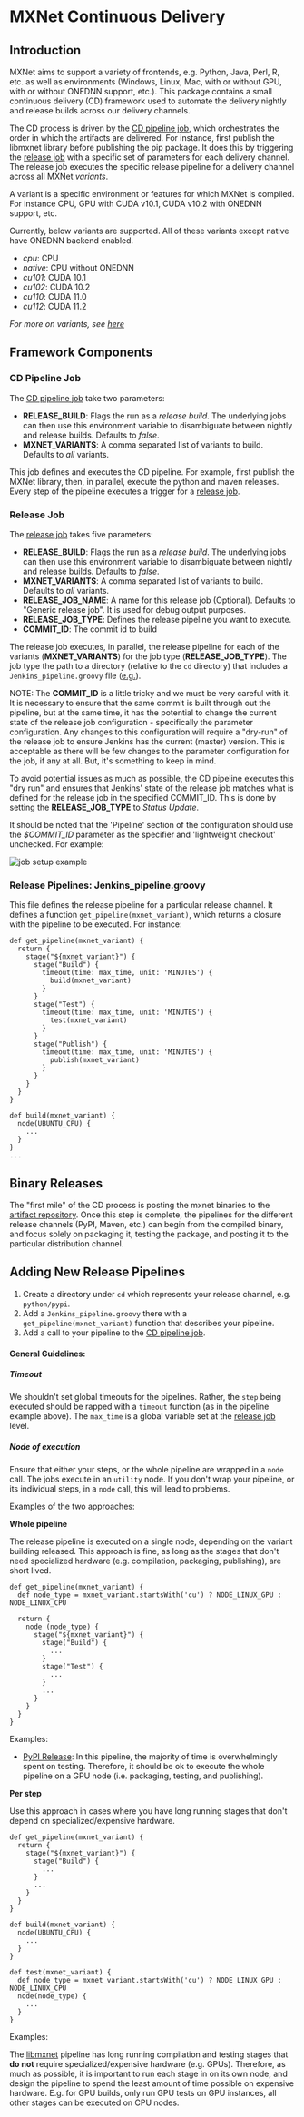 <!--- Licensed to the Apache Software Foundation (ASF) under one -->
<!--- or more contributor license agreements.  See the NOTICE file -->
<!--- distributed with this work for additional information -->
<!--- regarding copyright ownership.  The ASF licenses this file -->
<!--- to you under the Apache License, Version 2.0 (the -->
<!--- "License"); you may not use this file except in compliance -->
<!--- with the License.  You may obtain a copy of the License at -->

<!---   http://www.apache.org/licenses/LICENSE-2.0 -->

<!--- Unless required by applicable law or agreed to in writing, -->
<!--- software distributed under the License is distributed on an -->
<!--- "AS IS" BASIS, WITHOUT WARRANTIES OR CONDITIONS OF ANY -->
<!--- KIND, either express or implied.  See the License for the -->
<!--- specific language governing permissions and limitations -->
<!--- under the License. -->

# MXNet Continuous Delivery

## Introduction

MXNet aims to support a variety of frontends, e.g. Python, Java, Perl, R, etc. as well as environments (Windows, Linux, Mac, with or without GPU, with or without ONEDNN support, etc.). This package contains a small continuous delivery (CD) framework used to automate the delivery nightly and release builds across our delivery channels.

<!-- TODO: Add links to the actual jobs, once this is live on PROD -->

The CD process is driven by the [CD pipeline job](Jenkinsfile_cd_pipeline), which orchestrates the order in which the artifacts are delivered. For instance, first publish the libmxnet library before publishing the pip package. It does this by triggering the [release job](Jenkinsfile_release_job) with a specific set of parameters for each delivery channel. The release job executes the specific release pipeline for a delivery channel across all MXNet *variants*.

A variant is a specific environment or features for which MXNet is compiled. For instance CPU, GPU with CUDA v10.1, CUDA v10.2 with ONEDNN support, etc.

Currently, below variants are supported. All of these variants except native have ONEDNN backend enabled.

* *cpu*: CPU
* *native*: CPU without ONEDNN
* *cu101*: CUDA 10.1
* *cu102*: CUDA 10.2
* *cu110*: CUDA 11.0
* *cu112*: CUDA 11.2

*For more on variants, see [here](https://github.com/apache/incubator-mxnet/issues/8671)*

## Framework Components

### CD Pipeline Job

The [CD pipeline job](Jenkinsfile_cd_pipeline) take two parameters:

 * **RELEASE_BUILD**: Flags the run as a *release build*. The underlying jobs can then use this environment variable to disambiguate between nightly and release builds. Defaults to *false*.
 * **MXNET_VARIANTS**: A comma separated list of variants to build. Defaults to *all* variants.

This job defines and executes the CD pipeline. For example, first publish the MXNet library, then, in parallel, execute the python and maven releases. Every step of the pipeline executes a trigger for a [release job](Jenkinsfile_release_job).

### Release Job

The [release job](Jenkinsfile_release_job) takes five parameters:

 * **RELEASE_BUILD**: Flags the run as a *release build*. The underlying jobs can then use this environment variable to disambiguate between nightly and release builds. Defaults to *false*.
 * **MXNET_VARIANTS**: A comma separated list of variants to build. Defaults to *all* variants.
 * **RELEASE\_JOB\_NAME**: A name for this release job (Optional). Defaults to "Generic release job". It is used for debug output purposes.
 * **RELEASE\_JOB\_TYPE**: Defines the release pipeline you want to execute.
 * **COMMIT_ID**: The commit id to build

The release job executes, in parallel, the release pipeline for each of the variants (**MXNET_VARIANTS**) for the job type (**RELEASE\_JOB\_TYPE**). The job type the path to a directory (relative to the `cd` directory) that includes a `Jenkins_pipeline.groovy` file ([e.g.](mxnet_lib/Jenkins_pipeline.groovy)).

NOTE: The **COMMIT_ID** is a little tricky and we must be very careful with it. It is necessary to ensure that the same commit is built through out the pipeline, but at the same time, it has the potential to change the current state of the release job configuration - specifically the parameter configuration. Any changes to this configuration will require a "dry-run" of the release job to ensure Jenkins has the current (master) version. This is acceptable as there will be few changes to the parameter configuration for the job, if any at all. But, it's something to keep in mind.

To avoid potential issues as much as possible, the CD pipeline executes this "dry run" and ensures that Jenkins' state of the release job matches what is defined for the release job in the specified COMMIT_ID. This is done by setting the **RELEASE_JOB_TYPE** to *Status Update*.

It should be noted that the 'Pipeline' section of the configuration should use the *$COMMIT_ID* parameter as the specifier and 'lightweight checkout' unchecked. For example:

![job setup example](img/job_setup.png)

### Release Pipelines: Jenkins_pipeline.groovy

This file defines the release pipeline for a particular release channel. It defines a function `get_pipeline(mxnet_variant)`, which returns a closure with the pipeline to be executed. For instance:

```
def get_pipeline(mxnet_variant) {
  return {
    stage("${mxnet_variant}") {
      stage("Build") {
        timeout(time: max_time, unit: 'MINUTES') {
          build(mxnet_variant)
        }
      }
      stage("Test") {
        timeout(time: max_time, unit: 'MINUTES') {
          test(mxnet_variant)
        }
      }
      stage("Publish") {
        timeout(time: max_time, unit: 'MINUTES') {
          publish(mxnet_variant)
        }
      }
    }
  }
}

def build(mxnet_variant) {
  node(UBUNTU_CPU) {
    ...
  }
}
...
```

## Binary Releases

The "first mile" of the CD process is posting the mxnet binaries to the [artifact repository](utils/artifact_repository.md). Once this step is complete, the pipelines for the different release channels (PyPI, Maven, etc.) can begin from the compiled binary, and focus solely on packaging it, testing the package, and posting it to the particular distribution channel.

<!-- TODO: Once all the artifact repository Jenkins utility functions are in, list them here -->

## Adding New Release Pipelines

1. Create a directory under `cd` which represents your release channel, e.g. `python/pypi`.
2. Add a `Jenkins_pipeline.groovy` there with a `get_pipeline(mxnet_variant)` function that describes your pipeline.
3. Add a call to your pipeline to the [CD pipeline job](Jenkinsfile_cd_pipeline).

#### General Guidelines:

##### Timeout

We shouldn't set global timeouts for the pipelines. Rather, the `step` being executed should be rapped with a `timeout` function (as in the pipeline example above). The `max_time` is a global variable set at the [release job](Jenkinsfile_release_job) level.

##### Node of execution

Ensure that either your steps, or the whole pipeline are wrapped in a `node` call. The jobs execute in an `utility` node. If you don't wrap your pipeline, or its individual steps, in a `node` call, this will lead to problems.

Examples of the two approaches:

<!-- TODO: Add links to examples once the all pipelines are in -->

**Whole pipeline**

The release pipeline is executed on a single node, depending on the variant building released.
This approach is fine, as long as the stages that don't need specialized hardware (e.g. compilation, packaging, publishing), are short lived.

```
def get_pipeline(mxnet_variant) {
  def node_type = mxnet_variant.startsWith('cu') ? NODE_LINUX_GPU : NODE_LINUX_CPU

  return {
    node (node_type) {
      stage("${mxnet_variant}") {
        stage("Build") {
          ...
        }
        stage("Test") {
          ...
        }
        ...
      }
    }
  }
}
```

Examples:

 * [PyPI Release](python/pypi/Jenkins_pipeline.groovy): In this pipeline, the majority of time is overwhelmingly spent on testing. Therefore, it should be ok to execute the whole pipeline on a GPU node (i.e. packaging, testing, and publishing).

**Per step**

Use this approach in cases where you have long running stages that don't depend on specialized/expensive hardware.

```
def get_pipeline(mxnet_variant) {
  return {
    stage("${mxnet_variant}") {
      stage("Build") {
        ...
      }
      ...
    }
  }
}

def build(mxnet_variant) {
  node(UBUNTU_CPU) {
    ...
  }
}

def test(mxnet_variant) {
  def node_type = mxnet_variant.startsWith('cu') ? NODE_LINUX_GPU : NODE_LINUX_CPU
  node(node_type) {
    ...
  }
}
```

Examples:

The [libmxnet](mxnet_lib/Jenkins_pipeline.groovy) pipeline has long running compilation and testing stages that **do not** require specialized/expensive hardware (e.g. GPUs). Therefore, as much as possible, it is important to run each stage in on its own node, and design the pipeline to spend the least amount of time possible on expensive hardware. E.g. for GPU builds, only run GPU tests on GPU instances, all other stages can be executed on CPU nodes.
